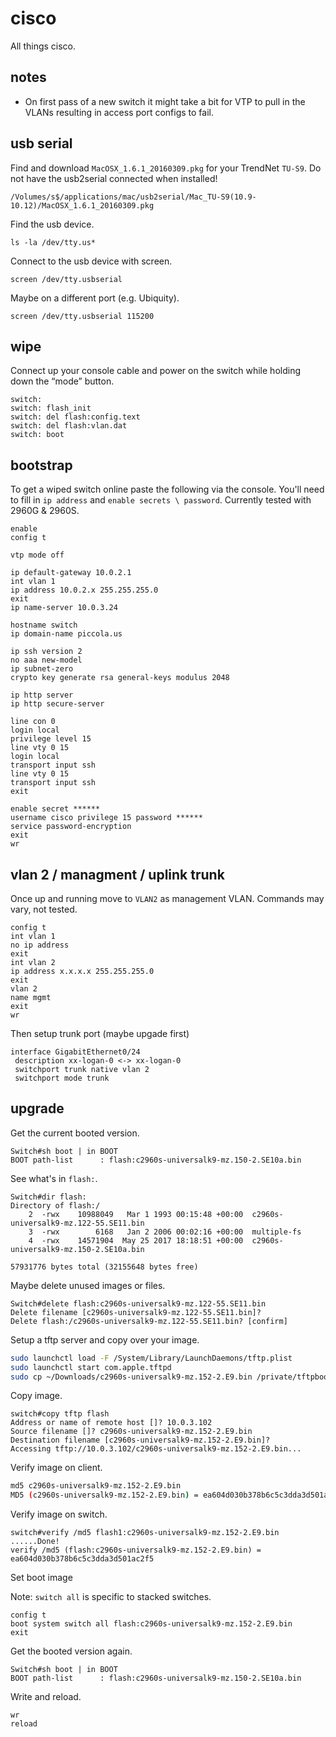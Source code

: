 # cisco

All things cisco.

## notes

- On first pass of a new switch it might take a bit for VTP to pull in the VLANs resulting in access port configs to fail.

## usb serial

Find and download `MacOSX_1.6.1_20160309.pkg` for your TrendNet `TU-S9`. Do not have the usb2serial connected when installed!

`/Volumes/s$/applications/mac/usb2serial/Mac_TU-S9(10.9-10.12)/MacOSX_1.6.1_20160309.pkg`

Find the usb device.

`ls -la /dev/tty.us*`

Connect to the usb device with screen.

`screen /dev/tty.usbserial`

Maybe on a different port (e.g. Ubiquity).

`screen /dev/tty.usbserial 115200`

## wipe

Connect up your console cable and power on the switch while holding down the “mode” button.

```plaintext
switch:
switch: flash_init
switch: del flash:config.text
switch: del flash:vlan.dat
switch: boot
```

## bootstrap

To get a wiped switch online paste the following via the console. You'll need to fill in `ip address` and `enable secrets \ password`. Currently tested with 2960G & 2960S.

```plaintext
enable
config t

vtp mode off

ip default-gateway 10.0.2.1
int vlan 1
ip address 10.0.2.x 255.255.255.0
exit
ip name-server 10.0.3.24

hostname switch
ip domain-name piccola.us

ip ssh version 2
no aaa new-model
ip subnet-zero
crypto key generate rsa general-keys modulus 2048

ip http server
ip http secure-server

line con 0
login local
privilege level 15
line vty 0 15
login local
transport input ssh
line vty 0 15
transport input ssh
exit

enable secret ******
username cisco privilege 15 password ******
service password-encryption
exit
wr
```

## vlan 2 / managment / uplink trunk

Once up and running move to `VLAN2` as management VLAN. Commands may vary, not tested.

```plaintext
config t
int vlan 1
no ip address
exit
int vlan 2
ip address x.x.x.x 255.255.255.0
exit
vlan 2
name mgmt
exit
wr
```

Then setup trunk port (maybe upgade first)

```plaintext
interface GigabitEthernet0/24
 description xx-logan-0 <-> xx-logan-0
 switchport trunk native vlan 2
 switchport mode trunk
```

## upgrade

Get the current booted version.

```plaintext
Switch#sh boot | in BOOT
BOOT path-list      : flash:c2960s-universalk9-mz.150-2.SE10a.bin
```

See what's in `flash:`.

```plaintext
Switch#dir flash:
Directory of flash:/
    2  -rwx    10988049   Mar 1 1993 00:15:48 +00:00  c2960s-universalk9-mz.122-55.SE11.bin
    3  -rwx        6168   Jan 2 2006 00:02:16 +00:00  multiple-fs
    4  -rwx    14571904  May 25 2017 18:18:51 +00:00  c2960s-universalk9-mz.150-2.SE10a.bin

57931776 bytes total (32155648 bytes free)
```

Maybe delete unused images or files.

```plaintext
Switch#delete flash:c2960s-universalk9-mz.122-55.SE11.bin
Delete filename [c2960s-universalk9-mz.122-55.SE11.bin]?
Delete flash:/c2960s-universalk9-mz.122-55.SE11.bin? [confirm]
```

Setup a tftp server and copy over your image.

```bash
sudo launchctl load -F /System/Library/LaunchDaemons/tftp.plist
sudo launchctl start com.apple.tftpd
sudo cp ~/Downloads/c2960s-universalk9-mz.152-2.E9.bin /private/tftpboot/
```

Copy image.

```plaintext
switch#copy tftp flash
Address or name of remote host []? 10.0.3.102
Source filename []? c2960s-universalk9-mz.152-2.E9.bin
Destination filename [c2960s-universalk9-mz.152-2.E9.bin]?
Accessing tftp://10.0.3.102/c2960s-universalk9-mz.152-2.E9.bin...
```

Verify image on client.

```bash
md5 c2960s-universalk9-mz.152-2.E9.bin
MD5 (c2960s-universalk9-mz.152-2.E9.bin) = ea604d030b378b6c5c3dda3d501ac2f5
```

Verify image on switch.

```plaintext
switch#verify /md5 flash1:c2960s-universalk9-mz.152-2.E9.bin
......Done!
verify /md5 (flash:c2960s-universalk9-mz.152-2.E9.bin) = ea604d030b378b6c5c3dda3d501ac2f5
```

Set boot image

Note: `switch all` is specific to stacked switches.

```plaintext
config t
boot system switch all flash:c2960s-universalk9-mz.152-2.E9.bin
exit
```

Get the booted version again.

```plaintext
Switch#sh boot | in BOOT
BOOT path-list      : flash:c2960s-universalk9-mz.150-2.SE10a.bin
```

Write and reload.

```plaintext
wr
reload
```

